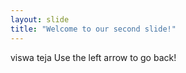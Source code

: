 ```yaml
---
layout: slide
title: "Welcome to our second slide!"
---
```

viswa teja
Use the left arrow to go back!
